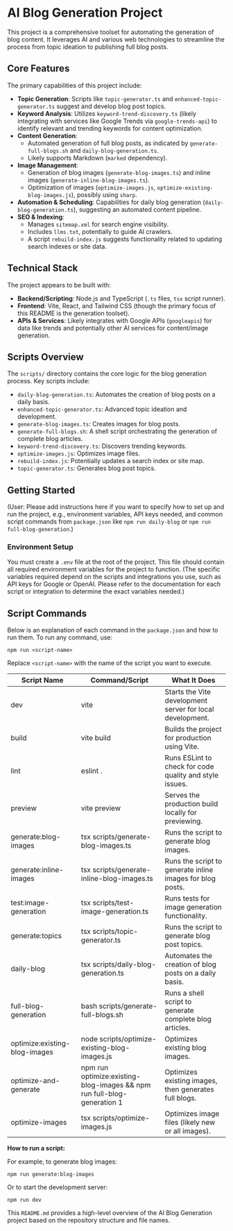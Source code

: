 # AI Blog Generation Project

This project is a comprehensive toolset for automating the generation of blog content. It leverages AI and various web technologies to streamline the process from topic ideation to publishing full blog posts.

## Core Features

The primary capabilities of this project include:

*   **Topic Generation**: Scripts like `topic-generator.ts` and `enhanced-topic-generator.ts` suggest and develop blog post topics.
*   **Keyword Analysis**: Utilizes `keyword-trend-discovery.ts` (likely integrating with services like Google Trends via `google-trends-api`) to identify relevant and trending keywords for content optimization.
*   **Content Generation**:
    *   Automated generation of full blog posts, as indicated by `generate-full-blogs.sh` and `daily-blog-generation.ts`.
    *   Likely supports Markdown (`marked` dependency).
*   **Image Management**:
    *   Generation of blog images (`generate-blog-images.ts`) and inline images (`generate-inline-blog-images.ts`).
    *   Optimization of images (`optimize-images.js`, `optimize-existing-blog-images.js`), possibly using `sharp`.
*   **Automation & Scheduling**: Capabilities for daily blog generation (`daily-blog-generation.ts`), suggesting an automated content pipeline.
*   **SEO & Indexing**:
    *   Manages `sitemap.xml` for search engine visibility.
    *   Includes `llms.txt`, potentially to guide AI crawlers.
    *   A script `rebuild-index.js` suggests functionality related to updating search indexes or site data.

## Technical Stack

The project appears to be built with:

*   **Backend/Scripting**: Node.js and TypeScript (`.ts` files, `tsx` script runner).
*   **Frontend**: Vite, React, and Tailwind CSS (though the primary focus of this README is the generation toolset).
*   **APIs & Services**: Likely integrates with Google APIs (`googleapis`) for data like trends and potentially other AI services for content/image generation.

## Scripts Overview

The `scripts/` directory contains the core logic for the blog generation process. Key scripts include:

*   `daily-blog-generation.ts`: Automates the creation of blog posts on a daily basis.
*   `enhanced-topic-generator.ts`: Advanced topic ideation and development.
*   `generate-blog-images.ts`: Creates images for blog posts.
*   `generate-full-blogs.sh`: A shell script orchestrating the generation of complete blog articles.
*   `keyword-trend-discovery.ts`: Discovers trending keywords.
*   `optimize-images.js`: Optimizes image files.
*   `rebuild-index.js`: Potentially updates a search index or site map.
*   `topic-generator.ts`: Generates blog post topics.

## Getting Started

(User: Please add instructions here if you want to specify how to set up and run the project, e.g., environment variables, API keys needed, and common script commands from `package.json` like `npm run daily-blog` or `npm run full-blog-generation`.)

### Environment Setup

You must create a `.env` file at the root of the project. This file should contain all required environment variables for the project to function. (The specific variables required depend on the scripts and integrations you use, such as API keys for Google or OpenAI. Please refer to the documentation for each script or integration to determine the exact variables needed.)

## Script Commands

Below is an explanation of each command in the `package.json` and how to run them. To run any command, use:

```
npm run <script-name>
```

Replace `<script-name>` with the name of the script you want to execute.

| Script Name                      | Command/Script                                      | What It Does                                                                                   |
|----------------------------------|-----------------------------------------------------|------------------------------------------------------------------------------------------------|
| dev                              | vite                                                | Starts the Vite development server for local development.                                      |
| build                            | vite build                                          | Builds the project for production using Vite.                                                  |
| lint                             | eslint .                                            | Runs ESLint to check for code quality and style issues.                                        |
| preview                          | vite preview                                        | Serves the production build locally for previewing.                                            |
| generate:blog-images             | tsx scripts/generate-blog-images.ts                 | Runs the script to generate blog images.                                                       |
| generate:inline-images           | tsx scripts/generate-inline-blog-images.ts          | Runs the script to generate inline images for blog posts.                                      |
| test:image-generation            | tsx scripts/test-image-generation.ts                | Runs tests for image generation functionality.                                                 |
| generate:topics                  | tsx scripts/topic-generator.ts                      | Runs the script to generate blog post topics.                                                  |
| daily-blog                       | tsx scripts/daily-blog-generation.ts                | Automates the creation of blog posts on a daily basis.                                         |
| full-blog-generation             | bash scripts/generate-full-blogs.sh                 | Runs a shell script to generate complete blog articles.                                        |
| optimize:existing-blog-images    | node scripts/optimize-existing-blog-images.js       | Optimizes existing blog images.                                                                |
| optimize-and-generate            | npm run optimize:existing-blog-images && npm run full-blog-generation 1 | Optimizes existing images, then generates full blogs.                                          |
| optimize-images                  | tsx scripts/optimize-images.js                      | Optimizes image files (likely new or all images).                                              |

**How to run a script:**

For example, to generate blog images:

```
npm run generate:blog-images
```

Or to start the development server:

```
npm run dev
```

This `README.md` provides a high-level overview of the AI Blog Generation project based on the repository structure and file names. 